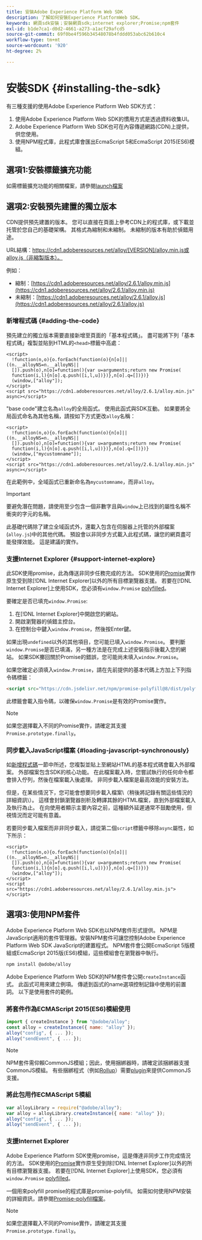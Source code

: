 ```yaml
---
title: 安裝Adobe Experience Platform Web SDK
description: 了解如何安裝Experience PlatformWeb SDK。
keywords: 網頁sdk安裝；安裝網頁sdk;internet explorer;Promise;npm套件
exl-id: b1de7ca1-d0d2-4661-a273-a1acf29afcd5
source-git-commit: 69f0be4f596b34548078b4fddd053abc62b610c4
workflow-type: tm+mt
source-wordcount: '920'
ht-degree: 2%

---
```


# 安裝SDK {#installing-the-sdk}

有三種支援的使用Adobe Experience Platform Web SDK方式：

1. 使用Adobe Experience Platform Web SDK的慣用方式是透過資料收集UI。
1. Adobe Experience Platform Web SDK也可在內容傳遞網路(CDN)上提供，供您使用。
1. 使用NPM程式庫，此程式庫會匯出EcmaScript 5和EcmaScript 2015(ES6)模組。

## 選項1:安裝標籤擴充功能

如需標籤擴充功能的相關檔案，請參閱[launch檔案](../../tags/extensions/web/sdk/overview.md)

## 選項2:安裝預先建置的獨立版本

CDN提供預先建置的版本。 您可以直接在頁面上參考CDN上的程式庫，或下載並托管於您自己的基礎架構。 其格式為縮制和未縮制。 未縮制的版本有助於偵錯用途。

URL結構：https://cdn1.adoberesources.net/alloy/[VERSION]/alloy.min.js或alloy.js（非縮製版本）。

例如：


* 縮制：[https://cdn1.adoberesources.net/alloy/2.6.1/alloy.min.js](https://cdn1.adoberesources.net/alloy/2.6.1/alloy.min.js)
* 未縮制：[https://cdn1.adoberesources.net/alloy/2.6.1/alloy.js](https://cdn1.adoberesources.net/alloy/2.6.1/alloy.js)


### 新增程式碼 {#adding-the-code}

預先建立的獨立版本需要直接新增至頁面的「基本程式碼」。 盡可能將下列「基本程式碼」複製並貼到HTML的`<head>`標籤中高處：

```markup
<script>
  !function(n,o){o.forEach(function(o){n[o]||((n.__alloyNS=n.__alloyNS||
  []).push(o),n[o]=function(){var u=arguments;return new Promise(
  function(i,l){n[o].q.push([i,l,u])})},n[o].q=[])})}
  (window,["alloy"]);
</script>
<script src="https://cdn1.adoberesources.net/alloy/2.6.1/alloy.min.js" async></script>
```

&quot;base code&quot;建立名為`alloy`的全局函式。 使用此函式與SDK互動。 如果要將全局函式命名為其他名稱，請按如下方式更改`alloy`名稱：

```markup
<script>
  !function(n,o){o.forEach(function(o){n[o]||((n.__alloyNS=n.__alloyNS||
  []).push(o),n[o]=function(){var u=arguments;return new Promise(
  function(i,l){n[o].q.push([i,l,u])})},n[o].q=[])})}
  (window,["mycustomname"]);
</script>
<script src="https://cdn1.adoberesources.net/alloy/2.6.1/alloy.min.js" async></script>
```

在此範例中，全域函式已重新命名為`mycustomname`，而非`alloy`。

>[!IMPORTANT]
>
>要避免潛在問題，請使用至少包含一個非數字且與`window`上已找到的屬性名稱不衝突的字元的名稱。

此基礎代碼除了建立全域函式外，還載入包含在伺服器上托管的外部檔案\(`alloy.js`\)中的其他代碼。 預設會以非同步方式載入此程式碼，讓您的網頁盡可能發揮效能。 這是建議的實作。

### 支援Internet Explorer {#support-internet-explore}

此SDK使用promise，此為傳送非同步任務完成的方法。 SDK使用的[Promise](https://developer.mozilla.org/zh-TW/docs/Web/JavaScript/Reference/Global_Objects/Promise)實作原生受到除[!DNL Internet Explorer]以外的所有目標瀏覽器支援。 若要在[!DNL Internet Explorer]上使用SDK，您必須有`window.Promise` [polyfilled](https://remysharp.com/2010/10/08/what-is-a-polyfill)。

要確定是否已填充`window.Promise`:

1. 在[!DNL Internet Explorer]中開啟您的網站。
1. 開啟瀏覽器的偵錯主控台。
1. 在控制台中鍵入`window.Promise`，然後按Enter鍵。

如果出現`undefined`以外的其他項目，您可能已填入`window.Promise`。 要判斷`window.Promise`是否已填滿，另一種方法是在完成上述安裝指示後載入您的網站。 如果SDK擲回關於Promise的錯誤，您可能尚未填入`window.Promise`。

如果您確定必須填入`window.Promise`，請在先前提供的基本代碼上方加上下列指令碼標籤：

```html
<script src="https://cdn.jsdelivr.net/npm/promise-polyfill@8/dist/polyfill.min.js"></script>
```

此標籤會載入指令碼，以確保`window.Promise`是有效的Promise實作。

>[!NOTE]
>
>如果您選擇載入不同的Promise實作，請確定其支援`Promise.prototype.finally`。

### 同步載入JavaScript檔案 {#loading-javascript-synchronously}

如[新增程式碼](#adding-the-code)一節中所述，您複製並貼上至網站HTML的基本程式碼會載入外部檔案。 外部檔案包含SDK的核心功能。 在此檔案載入時，您嘗試執行的任何命令都會排入佇列，然後在檔案載入後處理。 非同步載入檔案是最高效能的安裝方法。

但是，在某些情況下，您可能會想要同步載入檔案\（稍後將記錄有關這些情況的詳細資訊\）。 這樣會封鎖瀏覽器剖析及轉譯其餘的HTML檔案，直到外部檔案載入及執行為止。 在向使用者顯示主要內容之前，這種額外延遲通常不鼓勵使用，但視情況而定可能有意義。

若要同步載入檔案而非非同步載入，請從第二個`script`標籤中移除`async`屬性，如下所示：

```markup
<script>
  !function(n,o){o.forEach(function(o){n[o]||((n.__alloyNS=n.__alloyNS||
  []).push(o),n[o]=function(){var u=arguments;return new Promise(
  function(i,l){n[o].q.push([i,l,u])})},n[o].q=[])})}
  (window,["alloy"]);
</script>
<script src="https://cdn1.adoberesources.net/alloy/2.6.1/alloy.min.js"></script>
```

## 選項3:使用NPM套件

Adobe Experience Platform Web SDK也以NPM套件形式提供。 [](https://www.npmjs.com) NPM是JavaScript適用的套件管理器。安裝NPM套件可讓您控制Adobe Experience Platform Web SDK JavaScript的建置程式。 NPM套件會公開EcmaScript 5版模組或EcmaScript 2015版(ES6)模組，這些模組會在瀏覽器中執行。

```bash
npm install @adobe/alloy
```

Adobe Experience Platform Web SDK的NPM套件會公開`createInstance`函式。 此函式可用來建立例項。 傳遞到函式的name選項控制記錄中使用的前置詞。 以下是使用套件的範例。

### 將套件作為ECMAScript 2015(ES6)模組使用

```javascript
import { createInstance } from "@adobe/alloy";
const alloy = createInstance({ name: "alloy" });
alloy("config", { ... });
alloy("sendEvent", { ... });
```

>[!NOTE]
>
>NPM套件需仰賴CommonJS模組；因此，使用捆綁器時，請確定該捆綁器支援CommonJS模組。 有些捆綁程式（例如[Rollup](https://rollupjs.org)）需要[plugin](https://www.npmjs.com/package/@rollup/plugin-commonjs)來提供CommonJS支援。

### 將此包用作ECMAScript 5模組

```javascript
var alloyLibrary = require("@adobe/alloy");
var alloy = alloyLibrary.createInstance({ name: "alloy" });
alloy("config", { ... });
alloy("sendEvent", { ... });
```

### 支援Internet Explorer

Adobe Experience Platform SDK使用promise，這是傳達非同步工作完成情況的方法。 SDK使用的[Promise](https://developer.mozilla.org/en-US/docs/Web/JavaScript/Reference/Global_Objects/Promise)實作原生受到除[!DNL Internet Explorer]以外的所有目標瀏覽器支援。 若要在[!DNL Internet Explorer]上使用SDK，您必須有`window.Promise` [polyfilled](https://remysharp.com/2010/10/08/what-is-a-polyfill)。

一個用來polyfill promise的程式庫是promise-polyfill。 如需如何使用NPM安裝的詳細資訊，請參閱[Promise-polyfill檔案](https://www.npmjs.com/package/promise-polyfill)。

>[!NOTE]
>
>如果您選擇載入不同的Promise實作，請確定其支援`Promise.prototype.finally`。
